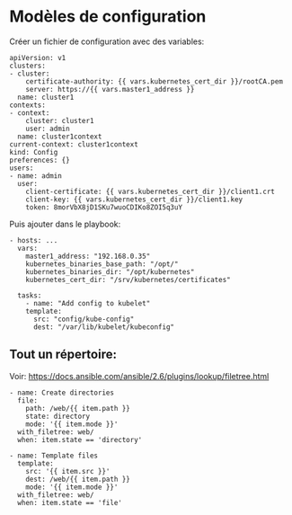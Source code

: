 # Modèles de configuration

Créer un fichier de configuration avec des variables:

    apiVersion: v1
    clusters:
    - cluster:
        certificate-authority: {{ vars.kubernetes_cert_dir }}/rootCA.pem
        server: https://{{ vars.master1_address }}
      name: cluster1
    contexts:
    - context:
        cluster: cluster1
        user: admin
      name: cluster1context
    current-context: cluster1context
    kind: Config
    preferences: {}
    users:
    - name: admin
      user:
        client-certificate: {{ vars.kubernetes_cert_dir }}/client1.crt
        client-key: {{ vars.kubernetes_cert_dir }}/client1.key
        token: 8morVbX8jD1SKu7wuoCDIKo8ZOI5q3uY
        
Puis ajouter dans le playbook:

    - hosts: ...
      vars:
        master1_address: "192.168.0.35"
        kubernetes_binaries_base_path: "/opt/"
        kubernetes_binaries_dir: "/opt/kubernetes"
        kubernetes_cert_dir: "/srv/kubernetes/certificates"
            
      tasks:
        - name: "Add config to kubelet"
        template:
          src: "config/kube-config"
          dest: "/var/lib/kubelet/kubeconfig"       
          
## Tout un répertoire:
    
Voir: https://docs.ansible.com/ansible/2.6/plugins/lookup/filetree.html    
    
    - name: Create directories
      file:
        path: /web/{{ item.path }}
        state: directory
        mode: '{{ item.mode }}'
      with_filetree: web/
      when: item.state == 'directory'
    
    - name: Template files
      template:
        src: '{{ item.src }}'
        dest: /web/{{ item.path }}
        mode: '{{ item.mode }}'
      with_filetree: web/
      when: item.state == 'file'
